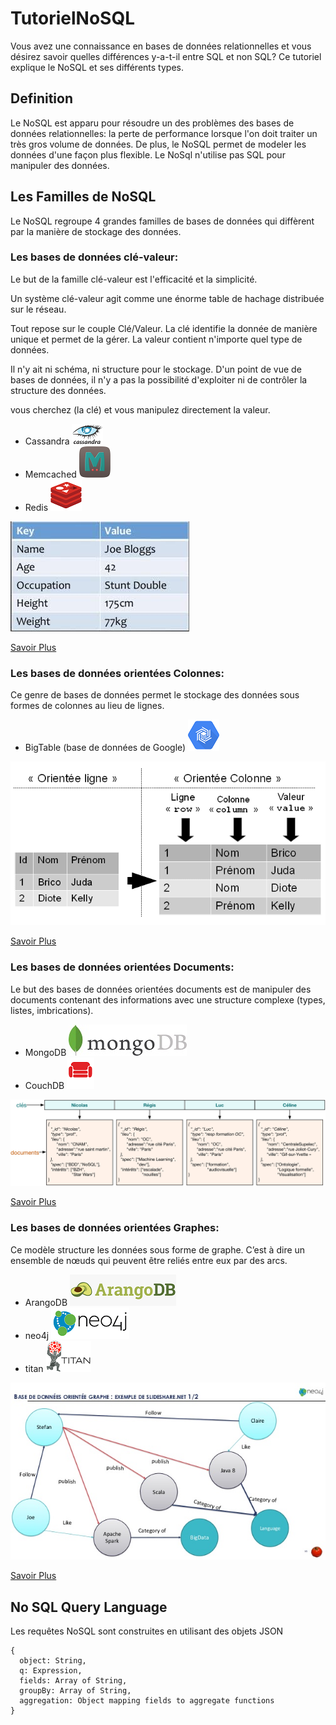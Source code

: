 # TutorielNoSQL

Vous avez une connaissance en bases de données relationnelles et vous désirez savoir quelles différences y-a-t-il entre SQL et non SQL?
Ce tutoriel explique le NoSQL et ses différents types.

## Definition

Le NoSQL est apparu pour résoudre un des problèmes des bases de données relationnelles: la perte de performance lorsque l'on doit traiter un très gros volume de données.
De plus, le NoSQL permet de modeler les données d'une façon plus flexible.
Le NoSql n'utilise pas SQL pour manipuler des données.

## Les Familles de NoSQL

Le NoSQL regroupe 4 grandes familles de bases de données qui diffèrent par la manière de stockage des données.

### Les bases de données clé-valeur:

Le but de la famille clé-valeur est l'efficacité et la simplicité. 

Un système clé-valeur agit comme une énorme table de hachage distribuée sur le réseau. 

Tout repose sur le couple Clé/Valeur. La clé identifie la donnée de manière unique et permet de la gérer. La valeur contient n'importe quel type de données.

Il n'y ait ni schéma, ni structure pour le stockage. D'un point de vue de bases de données, il n'y a pas la possibilité d'exploiter ni de contrôler la structure des données.

vous cherchez (la clé) et vous manipulez directement la valeur.

* Cassandra ![cassandra-icon](dbIcons/cassandra.png)
* Memcached ![memcached-icon](dbIcons/memcached.png)
* Redis ![redis-icon](dbIcons/redis.png)

![Base de Données clé-valeur (Ref:https://smartylab.org/blog/2018/12/02/tutoriel-nosql-apprenez-les-fonctionnalites-les-types-la-nature-et-les-avantages-de-nosql/)](images/BD-cv.jpg)

[Savoir Plus](BDCleValeur.md)

### Les bases de données orientées Colonnes:

Ce genre de bases de données permet le stockage des données sous formes de colonnes au lieu de lignes.

* BigTable (base de données de Google) ![bigtable-icon](dbIcons/Bigtable.png)

![Base de Données orientée Colonnes (Ref:http://michaelmorello.blogspot.com)](images/DB-colonnes.png)

[Savoir Plus](BDColonnes.md)

### Les bases de données orientées Documents:

Le but des bases de données orientées documents est de manipuler des documents contenant des informations avec une structure complexe (types, listes, imbrications).

* MongoDB ![MongoDB-icon](dbIcons/mongodb.png)
* CouchDB ![couchDB-icon](dbIcons/couchdb.png)

![Base de Données orientées Documents (Ref:https://openclassrooms.com )](images/BD-documents.png)

[Savoir Plus](BDDocument.md)

### Les bases de données orientées Graphes:

Ce modèle structure les données sous forme de graphe. C’est à dire un ensemble de nœuds qui peuvent être reliés entre eux par des arcs.

* ArangoDB ![arangodb-icon](dbIcons/ArangoDB.png)
* neo4j ![neo4j-icon](dbIcons/neo4j.png)
* titan ![titan-icon](dbIcons/titan.png)

![Base de Données orientée Graphe (Ref: https://fr.slideshare.net/MichrafyMustafa/base-de-donnes-graphe-noe4j-concepts-et-mise-en-oeuvre)](images/BD-graph.jpg)

[Savoir Plus](BDGraphes.md)


## No SQL Query Language

Les requêtes NoSQL sont construites en utilisant des objets JSON

	{ 
	  object: String, 
	  q: Expression, 
	  fields: Array of String, 
	  groupBy: Array of String, 
	  aggregation: Object mapping fields to aggregate functions
	}